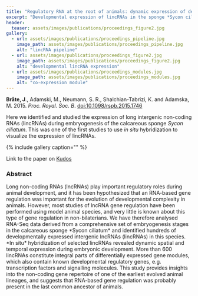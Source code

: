 ```yaml
---
title: "Regulatory RNA at the root of animals: dynamic expression of developmental lincRNAs in the calcisponge *Sycon ciliatum*"
excerpt: "Developmental expression of lincRNAs in the sponge *Sycon ciliatum*"
header:
  teaser: assets/images/publications/proceedings_figure2.jpg
gallery:
  - url: assets/images/publications/proceedings_pipeline.jpg
    image_path: assets/images/publications/proceedings_pipeline.jpg
    alt: "lincRNA pipeline"
  - url: assets/images/publications/proceedings_figure2.jpg
    image_path: assets/images/publications/proceedings_figure2.jpg
    alt: "developmental lincRNA expression"
  - url: assets/images/publications/proceedings_modules.jpg
    image_path: assets/images/publications/proceedings_modules.jpg
    alt: "co-expression module"
---
```


**Bråte, J**., Adamski, M., Neumann, S. R., Shalchian-Tabrizi, K. and Adamska, M. 2015. *Proc. Royal. Soc. B*. [doi:10.1098/rspb.2015.1746](http://rspb.royalsocietypublishing.org/content/282/1821/20151746)

Here we identified and studied the expression of long intergenic non-coding RNAs (lincRNAs) during embryogenesis of the calcareous sponge *Sycon ciliatum*. This was one of the first studies to use *in situ* hybridization to visualize the expression of lincRNAs. 

{% include gallery caption="" %}

Link to the paper on [Kudos](https://www.growkudos.com/publications/10.1098%252Frspb.2015.1746)

<h3>Abstract</h3>
Long non-coding RNAs (lncRNAs) play important regulatory roles during animal development, and it has been hypothesized that an RNA-based gene regulation was important for the evolution of developmental complexity in animals. However, most studies of lncRNA gene regulation have been performed using model animal species, and very little is known about this type of gene regulation in non-bilaterians. We have therefore analysed RNA-Seq data derived from a comprehensive set of embryogenesis stages in the calcareous sponge *Sycon ciliatum* and identified hundreds of developmentally expressed intergenic lncRNAs (lincRNAs) in this species. *In situ* hybridization of selected lincRNAs revealed dynamic spatial and temporal expression during embryonic development. More than 600 lincRNAs constitute integral parts of differentially expressed gene modules, which also contain known developmental regulatory genes, e.g. transcription factors and signalling molecules. This study provides insights into the non-coding gene repertoire of one of the earliest evolved animal lineages, and suggests that RNA-based gene regulation was probably present in the last common ancestor of animals.
